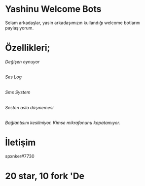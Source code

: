 # Yashinu Welcome Bots

Selam arkadaşlar, yasin arkadaşımızın kullandığı welcome botlarını paylaşıyorum.

# Özellikleri;

###### Değişen oynuyor
###### Ses Log
###### Sms System
###### Sesten asla düşmemesi
###### Bağlantısını kesilmiyor. Kimse mikrafonunu kapatamıyor.

# İletişim 

spxnker#7730

# 20 star, 10 fork 'De


